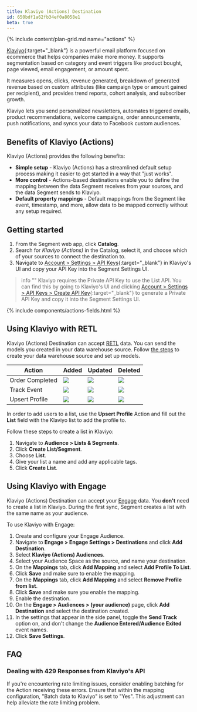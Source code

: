 ```yaml
---
title: Klaviyo (Actions) Destination
id: 650bdf1a62fb34ef0a8058e1
beta: true
---
```



{% include content/plan-grid.md name="actions" %}

[Klaviyo](https://www.klaviyo.com){:target="_blank"} is a powerful email platform focused on ecommerce that helps companies make more money. It supports segmentation based on category and event triggers like product bought, page viewed, email engagement, or amount spent.

It measures opens, clicks, revenue generated, breakdown of generated revenue based on custom attributes (like campaign type or amount gained per recipient), and provides trend reports, cohort analysis, and subscriber growth.

Klaviyo lets you send personalized newsletters, automates triggered emails, product recommendations, welcome campaigns, order announcements, push notifications, and syncs your data to Facebook custom audiences.

## Benefits of Klaviyo (Actions)

Klaviyo (Actions) provides the following benefits:

- **Simple setup** - Klaviyo (Actions) has a streamlined default setup process making it easier to get started in a way that "just works".
- **More control** - Actions-based destinations enable you to define the mapping between the data Segment receives from your sources, and the data Segment sends to Klaviyo.
- **Default property mappings** - Default mappings from the Segment like event, timestamp, and more, allow data to be mapped correctly without any setup required.


## Getting started

1. From the Segment web app, click **Catalog**.
2. Search for *Klaviyo (Actions)* in the Catalog, select it, and choose which of your sources to connect the destination to.
3. Navigate to [Account > Settings > API Keys](https://www.klaviyo.com/account#api-keys-tab){:target="_blank"} in Klaviyo's UI and copy your API Key into the Segment Settings UI.

> info ""
> Klaviyo requires the Private API Key to use the List API. You can find this by going to Klaviyo's UI and clicking [Account > Settings > API Keys > Create API Key](https://www.klaviyo.com/account#api-keys-tab){:target="_blank"}  to generate a Private API Key and copy it into the Segment Settings UI.


{% include components/actions-fields.html %}

## Using Klaviyo with RETL 

Klaviyo (Actions) Destination can accept [RETL](/docs/connections/reverse-etl/) data. You can send the models you created in your data warehouse source. Follow [the steps](/docs/connections/reverse-etl/#step-1-add-a-source) to create your data warehouse source and set up models. 


| Action          | Added           | Updated        | Deleted         |
| --------------  | --------------- | -------------- | --------------- | 
| Order Completed | <img class="inline" src="/docs/images/supported.svg" /> | <img class="inline" src="/docs/images/unsupported.svg" />        | <img class="inline" src="/docs/images/unsupported.svg" />       |
| Track Event     | <img class="inline" src="/docs/images/supported.svg" />         | <img class="inline" src="/docs/images/unsupported.svg" />       | <img class="inline" src="/docs/images/unsupported.svg" />        |
| Upsert Profile  | <img class="inline" src="/docs/images/supported.svg" />         | <img class="inline" src="/docs/images/supported.svg" />        | <img class="inline" src="/docs/images/unsupported.svg" />        |

In order to add users to a list, use the **Upsert Profile** Action and fill out the **List** field with the Klaviyo list to add the profile to.

Follow these steps to create a list in Klaviyo: 

1. Navigate to **Audience > Lists & Segments**.
2. Click **Create List/Segment**.
3. Choose **List**.
4. Give your list a name and add any applicable tags.
5. Click **Create List**.


## Using Klaviyo with Engage

Klaviyo (Actions) Destination can accept your [Engage](/docs/engage/) data. You **don't** need to create a list in Klaviyo. During the first sync, Segment creates a list with the same name as your audience. 

To use Klaviyo with Engage:
1. Create and configure your Engage Audience.
2. Navigate to **Engage > Engage Settings > Destinations** and click **Add Destination**.
3. Select **Klaviyo (Actions) Audiences**.
4. Select your Audience Space as the source, and name your destination.
5. On the **Mappings** tab, click **Add Mapping** and select **Add Profile To List**. 
6. Click **Save** and make sure to enable the mapping. 
7. On the **Mappings** tab, click **Add Mapping** and select **Remove Profile from list**. 
8. Click **Save** and make sure you enable the mapping. 
9. Enable the destination. 
10. On the **Engage > Audiences > (your audience)** page, click **Add Destination** and select the destination created.
11. In the settings that appear in the side panel, toggle the **Send Track** option on, and don't change the **Audience Entered/Audience Exited** event names.
12. Click **Save Settings**.

## FAQ 

### Dealing with 429 Responses from Klaviyo's API 

If you're encountering rate limiting issues, consider enabling batching for the Action receiving these errors. Ensure that within the mapping configuration, "Batch data to Klaviyo" is set to "Yes". This adjustment can help alleviate the rate limiting problem.
